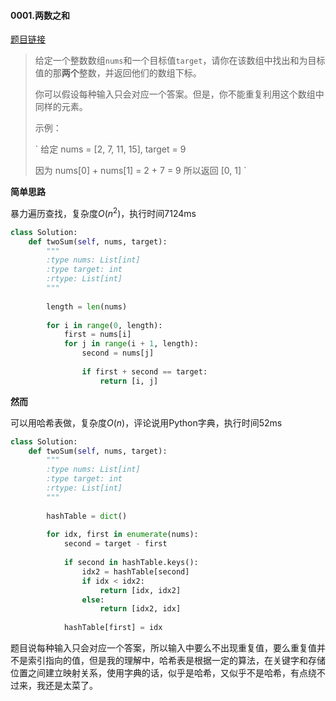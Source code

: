 #### 0001.两数之和
[题目链接](https://leetcode-cn.com/problems/two-sum/)
> 给定一个整数数组`nums`和一个目标值`target`，请你在该数组中找出和为目标值的那**两个**整数，并返回他们的数组下标。
>
> 你可以假设每种输入只会对应一个答案。但是，你不能重复利用这个数组中同样的元素。
>
> 示例：
>
> `
> 给定 nums = [2, 7, 11, 15],
> target = 9
> 
> 因为 nums[0] + nums[1] = 2 + 7 = 9
> 所以返回 [0, 1]
> `

**简单思路**

暴力遍历查找，复杂度$O(n^2)$，执行时间7124ms

```python
class Solution:
    def twoSum(self, nums, target):
        """
        :type nums: List[int]
        :type target: int
        :rtype: List[int]
        """
        
        length = len(nums)
        
        for i in range(0, length):
            first = nums[i]
            for j in range(i + 1, length):
                second = nums[j]
                
                if first + second == target:
                    return [i, j]
```

**然而**

可以用哈希表做，复杂度$O(n)$，评论说用Python字典，执行时间52ms

```python
class Solution:
    def twoSum(self, nums, target):
        """
        :type nums: List[int]
        :type target: int
        :rtype: List[int]
        """
        
        hashTable = dict()
        
        for idx, first in enumerate(nums):
            second = target - first
            
            if second in hashTable.keys():
                idx2 = hashTable[second]
                if idx < idx2:
                    return [idx, idx2]
                else:
                    return [idx2, idx]
            
            hashTable[first] = idx
```

题目说每种输入只会对应一个答案，所以输入中要么不出现重复值，要么重复值并不是索引指向的值，但是我的理解中，哈希表是根据一定的算法，在关键字和存储位置之间建立映射关系，使用字典的话，似乎是哈希，又似乎不是哈希，有点绕不过来，我还是太菜了。

